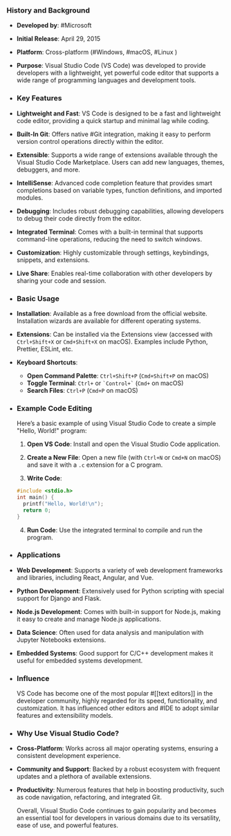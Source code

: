 ### **History and Background**
- **Developed by**: #Microsoft
- **Initial Release**: April 29, 2015
- **Platform**: Cross-platform (#Windows, #macOS, #Linux )
- **Purpose**: Visual Studio Code (VS Code) was developed to provide developers with a lightweight, yet powerful code editor that supports a wide range of programming languages and development tools.
- ### **Key Features**
- **Lightweight and Fast**: VS Code is designed to be a fast and lightweight code editor, providing a quick startup and minimal lag while coding.
- **Built-In Git**: Offers native #Git integration, making it easy to perform version control operations directly within the editor.
- **Extensible**: Supports a wide range of extensions available through the Visual Studio Code Marketplace. Users can add new languages, themes, debuggers, and more.
- **IntelliSense**: Advanced code completion feature that provides smart completions based on variable types, function definitions, and imported modules.
- **Debugging**: Includes robust debugging capabilities, allowing developers to debug their code directly from the editor.
- **Integrated Terminal**: Comes with a built-in terminal that supports command-line operations, reducing the need to switch windows.
- **Customization**: Highly customizable through settings, keybindings, snippets, and extensions.
- **Live Share**: Enables real-time collaboration with other developers by sharing your code and session.
- ### **Basic Usage**
- **Installation**: Available as a free download from the official website. Installation wizards are available for different operating systems.
- **Extensions**: Can be installed via the Extensions view (accessed with `Ctrl+Shift+X` or `Cmd+Shift+X` on macOS). Examples include Python, Prettier, ESLint, etc.
- **Keyboard Shortcuts**:
	- **Open Command Palette**: `Ctrl+Shift+P` (`Cmd+Shift+P` on macOS)
	- **Toggle Terminal**: `Ctrl+` or `` `Control+` `` (`Cmd+` on macOS)
	- **Search Files**: `Ctrl+P` (`Cmd+P` on macOS)
- ### **Example Code Editing**
  
  Here’s a basic example of using Visual Studio Code to create a simple "Hello, World!" program:
  
  1. **Open VS Code**: Install and open the Visual Studio Code application.
  
  2. **Create a New File**: Open a new file (with `Ctrl+N` or `Cmd+N` on macOS) and save it with a `.c` extension for a C program.
  
  3. **Write Code**:
  
  ```c
  #include <stdio.h>
  int main() {
    printf("Hello, World!\n");
    return 0;
  }
  ```
  
  4. **Run Code**: Use the integrated terminal to compile and run the program.
- ### **Applications**
- **Web Development**: Supports a variety of web development frameworks and libraries, including React, Angular, and Vue.
- **Python Development**: Extensively used for Python scripting with special support for Django and Flask.
- **Node.js Development**: Comes with built-in support for Node.js, making it easy to create and manage Node.js applications.
- **Data Science**: Often used for data analysis and manipulation with Jupyter Notebooks extensions.
- **Embedded Systems**: Good support for C/C++ development makes it useful for embedded systems development.
- ### **Influence**
  
  VS Code has become one of the most popular #[[text editors]] in the developer community, highly regarded for its speed, functionality, and customization. It has influenced other editors and #IDE to adopt similar features and extensibility models.
- ### **Why Use Visual Studio Code?**
- **Cross-Platform**: Works across all major operating systems, ensuring a consistent development experience.
- **Community and Support**: Backed by a robust ecosystem with frequent updates and a plethora of available extensions.
- **Productivity**: Numerous features that help in boosting productivity, such as code navigation, refactoring, and integrated Git.
  
  Overall, Visual Studio Code continues to gain popularity and becomes an essential tool for developers in various domains due to its versatility, ease of use, and powerful features.
